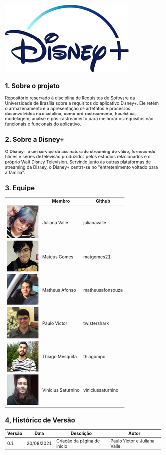 <img src="./assets/disney-logo.png" width="400">

## 1. Sobre o projeto

Repositório reservado à disciplina de Requisitos de Software da Universidade de Brasília sobre a requisitos do aplicativo Disney+. Ele retém o armazenamento e a apresentação de artefatos e processos desenvolvidos na disciplina, como pré-rastreamento, heurística, modelagem, análise e pós-rastreamento para melhorar os requisitos não funcionais e funcionais do aplicativo.

## 2. Sobre a Disney+

O Disney+ é um serviço de assinatura de streaming de vídeo, fornecendo filmes e séries de televisão produzidos pelos estúdios relacionados e o próprio Walt Disney Television. Servindo junto às outras plataformas de streaming da Disney, o Disney+ centra-se no "entretenimento voltado para a família".

## 3. Equipe

|                                                      | Membro             | Github            |
| ---------------------------------------------------- | ------------------ | ----------------- |
| <img src="./assets/juliana.jpeg" width="100">        | Juliana Valle      | julianavalle      |
| <img src="./assets/mateus-gomes.jpg" width="100">    | Mateus Gomes       | matgomes21        |
| <img src="./assets/matheus-afonso.jpeg" width="100"> | Matheus Afonso     | matheusafonsouza  |
| <img src="./assets/paulo.jpg" width="100">           | Paulo Victor       | twistershark      |
| <img src="./assets/thiago.jpeg" width="100">         | Thiago Mesquita    | thiagompc         |
| <img src="./assets/vinicius.jpeg" width="100">       | Vinícius Saturnino | viniciussaturnino |

## 4, Histórico de Versão

| Versão | Data       | Descrição                                           | Autor        |
| ------ | ---------- | --------------------------------------------------- | ------------ |
| 0.1    | 20/08/2021 | Criação da página de início | Paulo Victor e Juliana Valle |